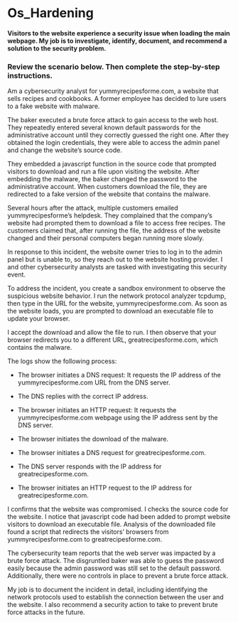 # Os_Hardening
#### Visitors to the website experience a security issue when loading the main webpage. My job is to investigate, identify, document, and recommend a solution to the security problem. 



### Review the scenario below. Then complete the step-by-step instructions.

Am a cybersecurity analyst for yummyrecipesforme.com, a website that sells recipes and cookbooks. A former employee has decided to lure users to a fake website with malware. 

The baker executed a brute force attack to gain access to the web host. They repeatedly entered several known default passwords for the administrative account until they correctly guessed the right one. After they obtained the login credentials, they were able to access the admin panel and change the website’s source code. 

They embedded a javascript function in the source code that prompted visitors to download and run a file upon visiting the website. After embedding the malware, the baker changed the password to the administrative account. When customers download the file, they are redirected to a fake version of the website that contains the malware. 

Several hours after the attack, multiple customers emailed yummyrecipesforme’s helpdesk. They complained that the company’s website had prompted them to download a file to access free recipes. The customers claimed that, after running the file, the address of the website changed and their personal computers began running more slowly. 

In response to this incident, the website owner tries to log in to the admin panel but is unable to, so they reach out to the website hosting provider. I and other cybersecurity analysts are tasked with investigating this security event.

To address the incident, you create a sandbox environment to observe the suspicious website behavior. I run the network protocol analyzer tcpdump, then type in the URL for the website, yummyrecipesforme.com. As soon as the website loads, you are prompted to download an executable file to update your browser. 

I accept the download and allow the file to run. I then observe that your browser redirects you to a different URL, greatrecipesforme.com, which contains the malware.  

The logs show the following process:

- The browser initiates a DNS request: It requests the IP address of the yummyrecipesforme.com URL from the DNS server.

- The DNS replies with the correct IP address. 

- The browser initiates an HTTP request: It requests the yummyrecipesforme.com webpage using the IP address sent by the DNS server.

- The browser initiates the download of the malware.

- The browser initiates a DNS request for greatrecipesforme.com.

- The DNS server responds with the IP address for greatrecipesforme.com.

- The browser initiates an HTTP request to the IP address for greatrecipesforme.com.

I confirms that the website was compromised. I checks the source code for the website. I notice that javascript code had been added to prompt website visitors to download an executable file. Analysis of the downloaded file found a script that redirects the visitors’ browsers from yummyrecipesforme.com to greatrecipesforme.com. 

The cybersecurity team reports that the web server was impacted by a brute force attack. The disgruntled baker was able to guess the password easily because the admin password was still set to the default password. Additionally, there were no controls in place to prevent a brute force attack. 

My job is to document the incident in detail, including identifying the network protocols used to establish the connection between the user and the website.  I also recommend a security action to take to prevent brute force attacks in the future.
